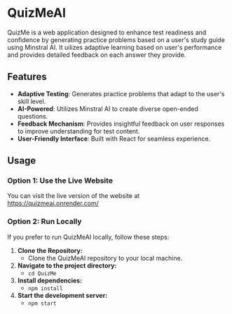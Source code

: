 # QuizMeAI
QuizMe is a web application designed to enhance test readiness and confidence by generating practice problems based on a user's study guide using Minstral AI. It uilizes adaptive learning based on user's performance and provides detailed feedback on each answer they provide. 

## Features
- **Adaptive Testing**: Generates practice problems that adapt to the user's skill level.
- **AI-Powered**: Utilizes Minstral AI to create diverse open-ended questions.
- **Feedback Mechanism**: Provides insightful feedback on user responses to improve understanding for test content.
- **User-Friendly Interface**: Built with React for seamless experience.

## Usage

### Option 1: Use the Live Website

You can visit the live version of the website at https://quizmeai.onrender.com/

### Option 2: Run Locally

If you prefer to run QuizMeAI locally, follow these steps:
1. **Clone the Repository:**
   - Clone the QuizMeAI repository to your local machine.
2. **Navigate to the project directory:**
   - ```cd QuizMe```
3. **Install dependencies:**
   - ```npm install```
4. **Start the development server:**
   - ```npm start```
